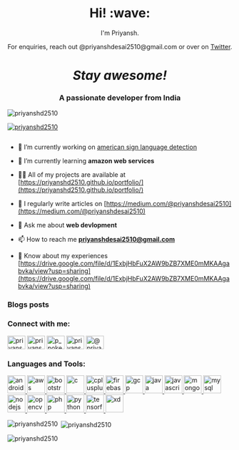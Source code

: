 
<h1 align='center'> Hi! :wave:</h1>
<p align='center'>
I'm Priyansh.
</p>
<p align='center'>For enquiries, reach out @priyanshdesai2510@gmail.com or over on <a href="https://twitter.com/home?lang=en">Twitter</a>.</p>

<h1 align='center'><i>Stay awesome!</i></h1>
<h3 align="center">A passionate developer from India</h3>

<p align="left"> <img src="https://komarev.com/ghpvc/?username=priyanshd2510&label=Profile%20views&color=0e75b6&style=flat" alt="priyanshd2510" /> </p>

<p align="left"> <a href="https://github.com/ryo-ma/github-profile-trophy"><img src="https://github-profile-trophy.vercel.app/?username=priyanshd2510" alt="priyanshd2510" /></a> </p>

<p align="left"> <a href="https://twitter.com/" target="blank"><img src="https://img.shields.io/twitter/follow/?logo=twitter&style=for-the-badge" alt="" /></a> </p>

- 🔭 I’m currently working on [american sign language detection](https://github.com/priyanshd2510/american-sign-language-detection)

- 🌱 I’m currently learning **amazon web services**

- 👨‍💻 All of my projects are available at [https://priyanshd2510.github.io/portfolio/](https://priyanshd2510.github.io/portfolio/)

- 📝 I regularly write articles on [https://medium.com/@priyanshdesai2510](https://medium.com/@priyanshdesai2510)

- 💬 Ask me about **web devlopment**

- 📫 How to reach me **priyanshdesai2510@gmail.com**

- 📄 Know about my experiences [https://drive.google.com/file/d/1ExbjHbFuX2AW9bZB7XME0mMKAAgabvka/view?usp=sharing](https://drive.google.com/file/d/1ExbjHbFuX2AW9bZB7XME0mMKAAgabvka/view?usp=sharing)

### Blogs posts
<!-- BLOG-POST-LIST:START -->
<!-- BLOG-POST-LIST:END -->

<h3 align="left">Connect with me:</h3>
<p align="left">
<a href="https://linkedin.com/in/priyansh desai" target="blank"><img align="center" src="https://cdn.jsdelivr.net/npm/simple-icons@3.0.1/icons/linkedin.svg" alt="priyansh desai" height="30" width="40" /></a>
<a href="https://fb.com/priyansh desai" target="blank"><img align="center" src="https://cdn.jsdelivr.net/npm/simple-icons@3.0.1/icons/facebook.svg" alt="priyansh desai" height="30" width="40" /></a>
<a href="https://instagram.com/p_poke" target="blank"><img align="center" src="https://cdn.jsdelivr.net/npm/simple-icons@3.0.1/icons/instagram.svg" alt="p_poke" height="30" width="40" /></a>
<a href="https://www.behance.net/priyanshdesai" target="blank"><img align="center" src="https://cdn.jsdelivr.net/npm/simple-icons@3.0.1/icons/behance.svg" alt="priyanshdesai" height="30" width="40" /></a>
<a href="https://medium.com/@priyanshdesai2510" target="blank"><img align="center" src="https://cdn.jsdelivr.net/npm/simple-icons@3.0.1/icons/medium.svg" alt="@priyanshdesai2510" height="30" width="40" /></a>
</p>

<h3 align="left">Languages and Tools:</h3>
<p align="left"> <a href="https://developer.android.com" target="_blank"> <img src="https://devicons.github.io/devicon/devicon.git/icons/android/android-original-wordmark.svg" alt="android" width="40" height="40"/> </a> <a href="https://aws.amazon.com" target="_blank"> <img src="https://devicons.github.io/devicon/devicon.git/icons/amazonwebservices/amazonwebservices-original-wordmark.svg" alt="aws" width="40" height="40"/> </a> <a href="https://getbootstrap.com" target="_blank"> <img src="https://devicons.github.io/devicon/devicon.git/icons/bootstrap/bootstrap-plain.svg" alt="bootstrap" width="40" height="40"/> </a> <a href="https://www.cprogramming.com/" target="_blank"> <img src="https://devicons.github.io/devicon/devicon.git/icons/c/c-original.svg" alt="c" width="40" height="40"/> </a> <a href="https://www.w3schools.com/cpp/" target="_blank"> <img src="https://devicons.github.io/devicon/devicon.git/icons/cplusplus/cplusplus-original.svg" alt="cplusplus" width="40" height="40"/> </a> <a href="https://firebase.google.com/" target="_blank"> <img src="https://www.vectorlogo.zone/logos/firebase/firebase-icon.svg" alt="firebase" width="40" height="40"/> </a> <a href="https://cloud.google.com" target="_blank"> <img src="https://www.vectorlogo.zone/logos/google_cloud/google_cloud-icon.svg" alt="gcp" width="40" height="40"/> </a> <a href="https://www.java.com" target="_blank"> <img src="https://devicons.github.io/devicon/devicon.git/icons/java/java-original-wordmark.svg" alt="java" width="40" height="40"/> </a> <a href="https://developer.mozilla.org/en-US/docs/Web/JavaScript" target="_blank"> <img src="https://devicons.github.io/devicon/devicon.git/icons/javascript/javascript-original.svg" alt="javascript" width="40" height="40"/> </a> <a href="https://www.mongodb.com/" target="_blank"> <img src="https://devicons.github.io/devicon/devicon.git/icons/mongodb/mongodb-original-wordmark.svg" alt="mongodb" width="40" height="40"/> </a> <a href="https://www.mysql.com/" target="_blank"> <img src="https://devicons.github.io/devicon/devicon.git/icons/mysql/mysql-original-wordmark.svg" alt="mysql" width="40" height="40"/> </a> <a href="https://nodejs.org" target="_blank"> <img src="https://devicons.github.io/devicon/devicon.git/icons/nodejs/nodejs-original-wordmark.svg" alt="nodejs" width="40" height="40"/> </a> <a href="https://opencv.org/" target="_blank"> <img src="https://www.vectorlogo.zone/logos/opencv/opencv-icon.svg" alt="opencv" width="40" height="40"/> </a> <a href="https://www.php.net" target="_blank"> <img src="https://devicons.github.io/devicon/devicon.git/icons/php/php-original.svg" alt="php" width="40" height="40"/> </a> <a href="https://www.python.org" target="_blank"> <img src="https://devicons.github.io/devicon/devicon.git/icons/python/python-original.svg" alt="python" width="40" height="40"/> </a> <a href="https://www.tensorflow.org" target="_blank"> <img src="https://www.vectorlogo.zone/logos/tensorflow/tensorflow-icon.svg" alt="tensorflow" width="40" height="40"/> </a> <a href="https://www.adobe.com/products/xd.html" target="_blank"> <img src="https://cdn.worldvectorlogo.com/logos/adobe-xd.svg" alt="xd" width="40" height="40"/> </a> </p>

<p><img align="left" src="https://github-readme-stats.vercel.app/api/top-langs?username=priyanshd2510&show_icons=true&locale=en&layout=compact" alt="priyanshd2510" /></p>

<p>&nbsp;<img align="center" src="https://github-readme-stats.vercel.app/api?username=priyanshd2510&show_icons=true&locale=en" alt="priyanshd2510" /></p>

<p><img align="center" src="https://github-readme-streak-stats.herokuapp.com/?user=priyanshd2510&" alt="priyanshd2510" /></p>
